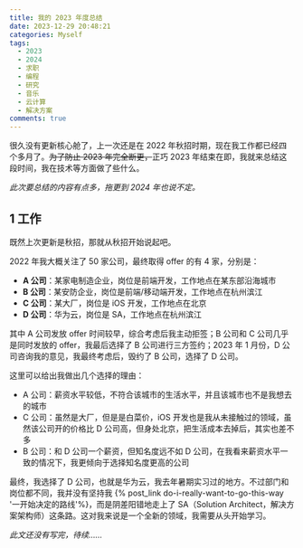 ```yaml
---
title: 我的 2023 年度总结
date: 2023-12-29 20:48:21
categories: Myself
tags:
  - 2023
  - 2024
  - 求职
  - 编程
  - 研究
  - 音乐
  - 云计算
  - 解决方案
comments: true
---
```


很久没有更新核心舱了，上一次还是在 2022 年秋招时期，现在我工作都已经四个多月了。~~为了防止 2023 年完全断更，~~正巧 2023 年结束在即，我就来总结这段时间，我在技术等方面做了些什么。

<!-- more -->

*此次要总结的内容有点多，拖更到 2024 年也说不定。*

## 1 工作

既然上次更新是秋招，那就从秋招开始说起吧。

2022 年我大概关注了 50 家公司，最终取得 offer 的有 4 家，分别是：

- **A 公司**：某家电制造企业，岗位是前端开发，工作地点在某东部沿海城市
- **B 公司**：某安防企业，岗位是前端/移动端开发，工作地点在杭州滨江
- **C 公司**：某大厂，岗位是 iOS 开发，工作地点在北京
- **D 公司**：华为云，岗位是 SA，工作地点在杭州滨江

其中 A 公司发放 offer 时间较早，综合考虑后我主动拒签；B 公司和 C 公司几乎是同时发放的 offer，我最后选择了 B 公司进行三方签约；2023 年 1 月份，D 公司咨询我的意见，我最终考虑后，毁约了 B 公司，选择了 D 公司。

这里可以给出我做出几个选择的理由：

- A 公司：薪资水平较低，不符合该城市的生活水平，并且该城市也不是我想去的城市
- C 公司：虽然是大厂，但是是白菜价，iOS 开发也是我从未接触过的领域，虽然该公司开的价格比 D 公司高，但身处北京，把生活成本去掉后，其实也差不多
- B 公司：和 D 公司一个薪资，但知名度远不如 D 公司，在我看来薪资水平一致的情况下，我更倾向于选择知名度更高的公司

最终，我选择了 D 公司，也就是华为云，我去年暑期实习过的地方。不过部门和岗位都不同，我并没有坚持我 {% post_link do-i-really-want-to-go-this-way '一开始决定的路线'%}，而是阴差阳错地走上了 SA（Solution Architect，解决方案架构师）这条路。这对我来说是一个全新的领域，我需要从头开始学习。

*此文还没有写完，待续……*
